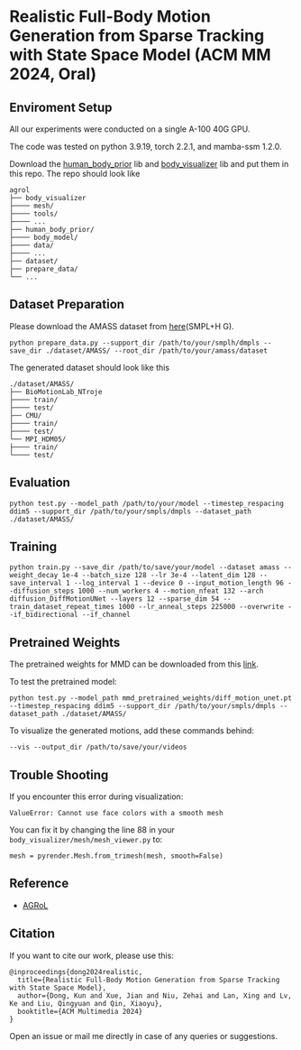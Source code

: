 # Realistic Full-Body Motion Generation from Sparse Tracking with State Space Model (ACM MM 2024, Oral)

## Enviroment Setup
All our experiments were conducted on a single A-100 40G GPU.

The code was tested on python 3.9.19, torch 2.2.1, and mamba-ssm 1.2.0.

Download the [human_body_prior](https://github.com/nghorbani/human_body_prior/tree/master/src) lib and [body_visualizer](https://github.com/nghorbani/body_visualizer/tree/master/src) lib and put them in this repo. The repo should look like
```
agrol
├── body_visualizer
├──── mesh/
├──── tools/
├──── ...
├── human_body_prior/
├──── body_model/
├──── data/
├──── ...
├── dataset/
├── prepare_data/
└── ...
```

## Dataset Preparation
Please download the AMASS dataset from [here](https://amass.is.tue.mpg.de/)(SMPL+H G).
```
python prepare_data.py --support_dir /path/to/your/smplh/dmpls --save_dir ./dataset/AMASS/ --root_dir /path/to/your/amass/dataset
```
The generated dataset should look like this
```
./dataset/AMASS/
├── BioMotionLab_NTroje
├──── train/
├──── test/
├── CMU/
├──── train/
├──── test/
└── MPI_HDM05/
├──── train/
└──── test/
```

## Evaluation
```
python test.py --model_path /path/to/your/model --timestep_respacing ddim5 --support_dir /path/to/your/smpls/dmpls --dataset_path ./dataset/AMASS/
```

## Training
```
python train.py --save_dir /path/to/save/your/model --dataset amass --weight_decay 1e-4 --batch_size 128 --lr 3e-4 --latent_dim 128 --save_interval 1 --log_interval 1 --device 0 --input_motion_length 96 --diffusion_steps 1000 --num_workers 4 --motion_nfeat 132 --arch diffusion_DiffMotionUNet --layers 12 --sparse_dim 54 --train_dataset_repeat_times 1000 --lr_anneal_steps 225000 --overwrite --if_bidirectional --if_channel
```

## Pretrained Weights
The pretrained weights for MMD can be downloaded from this [link](https://pan.baidu.com/s/1HOjsEcTmFuW_XYV53awy3g?pwd=4wxb).

To test the pretrained model:
```
python test.py --model_path mmd_pretrained_weights/diff_motion_unet.pt --timestep_respacing ddim5 --support_dir /path/to/your/smpls/dmpls --dataset_path ./dataset/AMASS/
```

To visualize the generated motions, add these commands behind:
```
--vis --output_dir /path/to/save/your/videos
```

## Trouble Shooting

If you encounter this error during visualization:
```
ValueError: Cannot use face colors with a smooth mesh
```
You can fix it by changing the line 88 in your `body_visualizer/mesh/mesh_viewer.py` to:
```
mesh = pyrender.Mesh.from_trimesh(mesh, smooth=False)
```

## Reference

* [AGRoL](https://github.com/facebookresearch/AGRoL)


## Citation
If you want to cite our work, please use this:

```
@inproceedings{dong2024realistic,
  title={Realistic Full-Body Motion Generation from Sparse Tracking with State Space Model},
  author={Dong, Kun and Xue, Jian and Niu, Zehai and Lan, Xing and Lv, Ke and Liu, Qingyuan and Qin, Xiaoyu},
  booktitle={ACM Multimedia 2024}
}

```


Open an issue or mail me directly in case of any queries or suggestions.
